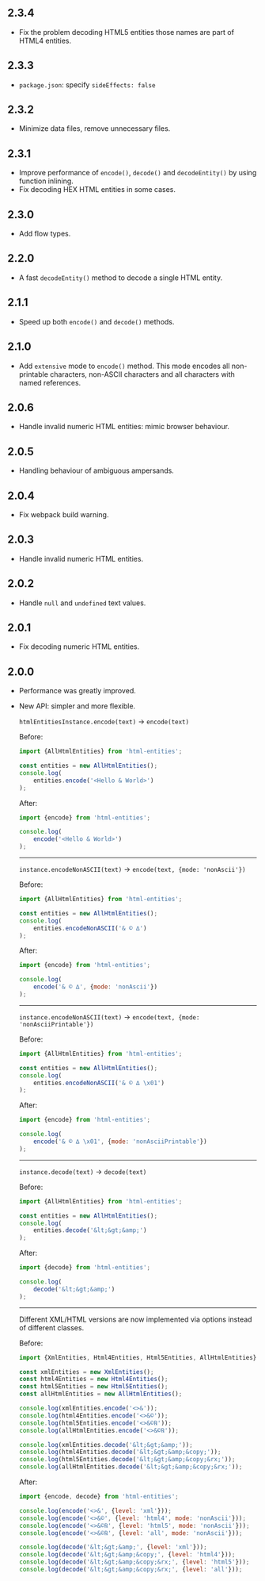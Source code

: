 2.3.4
-----

 * Fix the problem decoding HTML5 entities those names are part of HTML4 entities. 

2.3.3
-----

 * `package.json`: specify `sideEffects: false`

2.3.2
-----

 * Minimize data files, remove unnecessary files.

2.3.1
-----

 * Improve performance of `encode()`, `decode()` and `decodeEntity()` by using function inlining.
 * Fix decoding HEX HTML entities in some cases.

2.3.0
-----

 * Add flow types.

2.2.0
-----

 * A fast `decodeEntity()` method to decode a single HTML entity.

2.1.1
-----

 * Speed up both `encode()` and `decode()` methods.

2.1.0
-----

 * Add `extensive` mode to `encode()` method. This mode encodes all non-printable characters, non-ASCII characters and all characters with named references.

2.0.6
-----

 * Handle invalid numeric HTML entities: mimic browser behaviour.

2.0.5
-----

 * Handling behaviour of ambiguous ampersands.

2.0.4
-----

 * Fix webpack build warning.

2.0.3
-----

 * Handle invalid numeric HTML entities.

2.0.2
-----

 * Handle `null` and `undefined` text values.

2.0.1
-----

 * Fix decoding numeric HTML entities.

2.0.0
-----

 * Performance was greatly improved.
 * New API: simpler and more flexible.

   `htmlEntitiesInstance.encode(text)` -> `encode(text)`

   Before:

   ```js
   import {AllHtmlEntities} from 'html-entities';

   const entities = new AllHtmlEntities();
   console.log(
       entities.encode('<Hello & World>')
   );
   ```

   After:

   ```js
   import {encode} from 'html-entities';

   console.log(
       encode('<Hello & World>')
   );
   ```

   ---

   `instance.encodeNonASCII(text)` -> `encode(text, {mode: 'nonAscii'})`

   Before:

   ```js
   import {AllHtmlEntities} from 'html-entities';

   const entities = new AllHtmlEntities();
   console.log(
       entities.encodeNonASCII('& © ∆')
   );
   ```

   After:

   ```js
   import {encode} from 'html-entities';

   console.log(
       encode('& © ∆', {mode: 'nonAscii'})
   );
   ```

   ---

   `instance.encodeNonASCII(text)` -> `encode(text, {mode: 'nonAsciiPrintable'})`

   Before:

   ```js
   import {AllHtmlEntities} from 'html-entities';

   const entities = new AllHtmlEntities();
   console.log(
       entities.encodeNonASCII('& © ∆ \x01')
   );
   ```

   After:

   ```js
   import {encode} from 'html-entities';

   console.log(
       encode('& © ∆ \x01', {mode: 'nonAsciiPrintable'})
   );
   ```

   ---

   `instance.decode(text)` -> `decode(text)`

   Before:

   ```js
   import {AllHtmlEntities} from 'html-entities';

   const entities = new AllHtmlEntities();
   console.log(
       entities.decode('&lt;&gt;&amp;')
   );
   ```

   After:

   ```js
   import {decode} from 'html-entities';

   console.log(
       decode('&lt;&gt;&amp;')
   );
   ```

   ---

   Different XML/HTML versions are now implemented via options instead of different classes.

   Before:

   ```js
   import {XmlEntities, Html4Entities, Html5Entities, AllHtmlEntities} from 'html-entities';

   const xmlEntities = new XmlEntities();
   const html4Entities = new Html4Entities();
   const html5Entities = new Html5Entities();
   const allHtmlEntities = new AllHtmlEntities();

   console.log(xmlEntities.encode('<>&'));
   console.log(html4Entities.encode('<>&©'));
   console.log(html5Entities.encode('<>&©℞'));
   console.log(allHtmlEntities.encode('<>&©℞'));

   console.log(xmlEntities.decode('&lt;&gt;&amp;'));
   console.log(html4Entities.decode('&lt;&gt;&amp;&copy;'));
   console.log(html5Entities.decode('&lt;&gt;&amp;&copy;&rx;'));
   console.log(allHtmlEntities.decode('&lt;&gt;&amp;&copy;&rx;'));
   ```

   After:

   ```js
   import {encode, decode} from 'html-entities';

   console.log(encode('<>&', {level: 'xml'}));
   console.log(encode('<>&©', {level: 'html4', mode: 'nonAscii'}));
   console.log(encode('<>&©℞', {level: 'html5', mode: 'nonAscii'}));
   console.log(encode('<>&©℞', {level: 'all', mode: 'nonAscii'}));

   console.log(decode('&lt;&gt;&amp;', {level: 'xml'}));
   console.log(decode('&lt;&gt;&amp;&copy;', {level: 'html4'}));
   console.log(decode('&lt;&gt;&amp;&copy;&rx;', {level: 'html5'}));
   console.log(decode('&lt;&gt;&amp;&copy;&rx;', {level: 'all'}));
   ```
